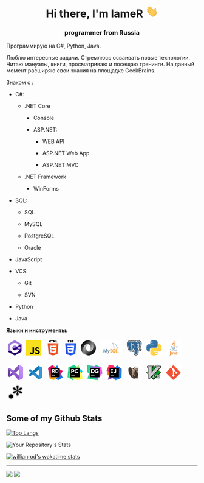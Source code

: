 <h1 align="center">Hi there, I'm lameR
<img src="images/Hi.gif" height="32"/></h1>
<h3 align="center">programmer from Russia</h3>

Программирую на C#, Python, Java.

Люблю интересные задачи. Стремлюсь осваивать новые технологии. Читаю мануалы, книги, просматриваю и посещаю тренинги. На данный момент расширяю свои знания на площадке GeekBrains.

Знаком с :

- C#:

    - .NET Core

        - Console

        - ASP.NET:

            - WEB API<!-- : REST API, DI, Swagger, AutoMapper, Dapper, Entity Framework -->

            - ASP.NET Web App

            - ASP.NET MVC

        <!-- : MVVM -->
    - .NET Framework

        - WinForms

- SQL:

    - SQL

    - MySQL

    - PostgreSQL

    - Oracle

- JavaScript

- VCS:

    - Git

    - SVN

- Python

- Java

**Языки и инструменты:**

<p>
<img src="images/c--4.svg" height="40" style="vertical-align:down; margin:4px" alt="C#">
<img src="images/JavaScript.svg" height="40" style="vertical-align:down; margin:4px" alt="JavaScript">
<img src="images/HTML5.svg" height="40" style="vertical-align:down; margin:4px" alt="HTML5">
<img src="images/CSS3.svg" height="40" style="vertical-align:down; margin:4px" alt="CSS3">
<img src="images/JSON.svg" height="40" style="vertical-align:down; margin:4px" alt="JSON">
<img src="images/mysql.svg" height="40" style="vertical-align:down; margin:4px" alt="MySQL">
<img src="images/postgresql.svg" height="40" style="vertical-align:down; margin:4px" alt="PostgreSQL">
<img src="images/Python.svg" height="40" style="vertical-align:down; margin:4px" alt="Python">
<img src="images/Java.svg" height="40" style="vertical-align:down; margin:4px" alt="Java">
</p>
<p>
<img src="images/VS.svg" height="40" style="vertical-align:down; margin:4px" alt="Visual Studio">
<img src="images/VSC.svg" height="40" style="vertical-align:down; margin:4px" alt="Visual Studio Code">
<img src="images/Rider.svg" height="40" style="vertical-align:down; margin:4px" alt="Rider">
<img src="images/PyCharm.svg" height="40" style="vertical-align:down; margin:4px" alt="PyCharm">
<img src="images/DataGrip.svg" height="40" style="vertical-align:down; margin:4px" alt="DataGrip">
<img src="images/IntelliJ.svg" height="40" style="vertical-align:down; margin:4px" alt="IntelliJ">
<img src="images/DBeaver.svg" height="40" style="vertical-align:down; margin:4px" alt="DBeaver">
<img src="images/Vim.svg" height="40" style="vertical-align:down; margin:4px" alt="Vim">
<img src="images/Git.svg" height="40" style="vertical-align:down; margin:4px" alt="Git">
<img src="images/regex.svg" height="40" style="vertical-align:down; margin:4px" alt="Git">
</p>

## Some of my Github Stats
[![Top Langs](https://github-readme-stats.vercel.app/api/top-langs/?username=lameRER&layout=compact)](https://github.com/anuraghazra/github-readme-stats)

![Your Repository's Stats](https://github-readme-stats.vercel.app/api?username=lameRER&show_icons=true)

[![willianrod's wakatime stats](https://github-readme-stats.vercel.app/api/wakatime?username=lameRER)](https://github.com/anuraghazra/github-readme-stats)

---
<a href="https://github.com/lameRER" alt="https://github.com/lameRER"><img src="https://img.shields.io/static/v1?style=for-the-badge&label=CREATED%20BY&message=lameRER&color=000000"></a>
<a href="https://github.com/lameRER/lameRER/blob/main/LICENSE" alt="https://github.com/lameRER/lameRER/blob/main/LICENSE"><img src="https://img.shields.io/static/v1?style=for-the-badge&label=LICENSE&message=MIT&color=000000"></a>
